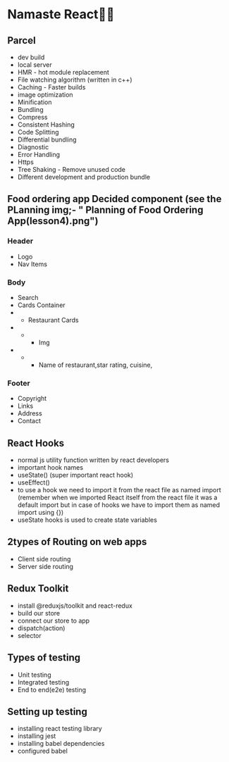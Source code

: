 # Namaste React🚀🚀

## Parcel

- dev build
- local server
- HMR - hot module replacement
- File watching algorithm (written in c++)
- Caching - Faster builds
- image optimization
- Minification
- Bundling
- Compress
- Consistent Hashing
- Code Splitting
- Differential bundling
- Diagnostic
- Error Handling
- Https
- Tree Shaking - Remove unused code
- Different development and production bundle

## Food ordering app ⁡⁣⁢⁣Decided component (see the PLanning img;- " Planning of Food Ordering App(lesson4).png")

### Header

- Logo
- Nav Items

### Body

- Search
- Cards Container
- - Restaurant Cards
- - - Img
- - - Name of restaurant,star rating, cuisine,

### Footer

- Copyright
- Links
- Address
- Contact⁡

## React Hooks

- normal js utility function written by react developers
- important hook names
- useState() (super important react hook)
- useEffect()
- to use a hook we need to import it from the react file as named import (remember when we imported React itself from the react file it was a default import but in case of hooks we have to import them as named import using {})
- useState hooks is used to create state variables

## 2types of Routing on web apps

- Client side routing
- Server side routing

## Redux Toolkit

- install @reduxjs/toolkit and react-redux
- build our store
- connect our store to app
- dispatch(action)
- selector

## Types of testing

- Unit testing
- Integrated testing
- End to end(e2e) testing

## Setting up testing

- installing react testing library
- installing jest
- installing babel dependencies
- configured babel
